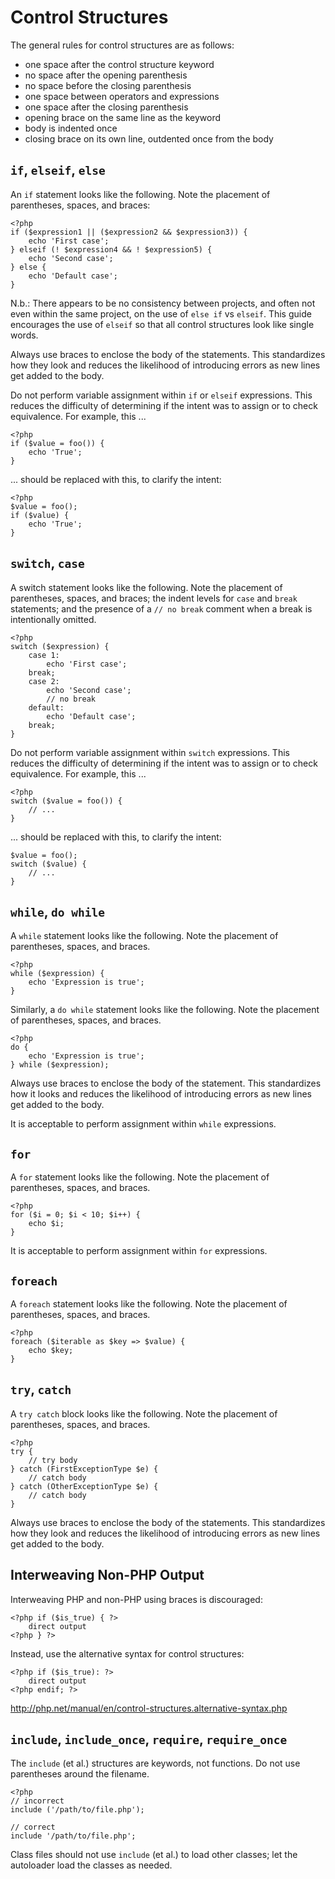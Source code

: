 Control Structures
==================

The general rules for control structures are as follows:

- one space after the control structure keyword
- no space after the opening parenthesis
- no space before the closing parenthesis
- one space between operators and expressions
- one space after the closing parenthesis
- opening brace on the same line as the keyword
- body is indented once
- closing brace on its own line, outdented once from the body

`if`, `elseif`, `else`
----------------------

An `if` statement looks like the following. Note the placement of parentheses,
spaces, and braces:

    <?php
    if ($expression1 || ($expression2 && $expression3)) {
        echo 'First case';
    } elseif (! $expression4 && ! $expression5) {
        echo 'Second case';
    } else {
        echo 'Default case';
    }

N.b.: There appears to be no consistency between projects, and often not even
within the same project, on the use of `else if` vs `elseif`. This guide
encourages the use of `elseif` so that all control structures look like single
words.

Always use braces to enclose the body of the statements. This standardizes
how they look and reduces the likelihood of introducing errors as new lines
get added to the body.

Do not perform variable assignment within `if` or `elseif` expressions. This
reduces the difficulty of determining if the intent was to assign or to check
equivalence. For example, this ...

    <?php
    if ($value = foo()) {
        echo 'True';
    }

... should be replaced with this, to clarify the intent:

    <?php
    $value = foo();
    if ($value) {
        echo 'True';
    }

    
`switch`, `case`
----------------    

A switch statement looks like the following. Note the placement of
parentheses, spaces, and braces; the indent levels for `case` and `break`
statements; and the presence of a `// no break` comment when a break is
intentionally omitted.

    <?php
    switch ($expression) {
        case 1:
            echo 'First case';
        break;
        case 2:
            echo 'Second case';
            // no break
        default:
            echo 'Default case';
        break;
    }

Do not perform variable assignment within `switch` expressions. This reduces
the difficulty of determining if the intent was to assign or to check
equivalence. For example, this ...

    <?php
    switch ($value = foo()) {
        // ...
    }

... should be replaced with this, to clarify the intent:

    $value = foo();
    switch ($value) {
        // ...
    }


`while`, `do while`
-------------------

A `while` statement looks like the following. Note the placement of
parentheses, spaces, and braces.

    <?php
    while ($expression) {
        echo 'Expression is true';
    }

Similarly, a `do while` statement looks like the following. Note the placement
of parentheses, spaces, and braces.

    <?php
    do {
        echo 'Expression is true';
    } while ($expression);

Always use braces to enclose the body of the statement. This standardizes how
it looks and reduces the likelihood of introducing errors as new lines get
added to the body.

It is acceptable to perform assignment within `while` expressions.


`for`
-----

A `for` statement looks like the following. Note the placement of parentheses,
spaces, and braces.

    <?php
    for ($i = 0; $i < 10; $i++) {
        echo $i;
    }
    
It is acceptable to perform assignment within `for` expressions.


`foreach`
---------
    
A `foreach` statement looks like the following. Note the placement of
parentheses, spaces, and braces.

    <?php
    foreach ($iterable as $key => $value) {
        echo $key;
    }


`try`, `catch`
--------------

A `try catch` block looks like the following. Note the placement of
parentheses, spaces, and braces.

    <?php
    try {
        // try body
    } catch (FirstExceptionType $e) {
        // catch body
    } catch (OtherExceptionType $e) {
        // catch body
    }

Always use braces to enclose the body of the statements. This standardizes
how they look and reduces the likelihood of introducing errors as new lines
get added to the body.

Interweaving Non-PHP Output
---------------------------

Interweaving PHP and non-PHP using braces is discouraged:

    <?php if ($is_true) { ?>
        direct output
    <?php } ?>

Instead, use the alternative syntax for control structures:

    <?php if ($is_true): ?>
        direct output
    <?php endif; ?>
    
<http://php.net/manual/en/control-structures.alternative-syntax.php>


`include`, `include_once`, `require`, `require_once`
----------------------------------------------------

The `include` (et al.) structures are keywords, not functions. Do not use
parentheses around the filename.

    <?php
    // incorrect
    include ('/path/to/file.php');
    
    // correct
    include '/path/to/file.php';

Class files should not use `include` (et al.) to load other classes; let the
autoloader load the classes as needed.
